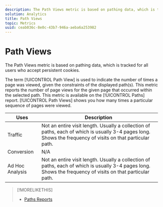 ```yaml
---
description: The Path Views metric is based on pathing data, which is tracked for all users who accept persistent cookies.
solution: Analytics
title: Path Views
topic: Metrics
uuid: ceab036c-8e0c-43b7-946a-aeba6a253982
---
```


# Path Views

The Path Views metric is based on pathing data, which is tracked for all users who accept persistent cookies.

The term [!UICONTROL Path View] is used to indicate the number of times a page was viewed, given the constraints of the displayed path(s). This metric reports the number of page views for the given page that occurred within the selected path. This metric is available on the [!UICONTROL Paths] report. [!UICONTROL Path Views] shows you how many times a particular sequence of pages were viewed.

|  Uses  | Description  |
|---|---|
|  Traffic  | Not an entire visit length. Usually a collection of paths, each of which is usually 3-4 pages long. Shows the frequency of visits on that particular path.  |
|  Conversion  | N/A  |
|  Ad Hoc Analysis  | Not an entire visit length. Usually a collection of paths, each of which is usually 3-4 pages long. Shows the frequency of visits on that particular path.  |

>[!MORELIKETHIS]
>
>* [Paths Reports](/help/components/c-variables/dimensionslist/reports-paths.md)
